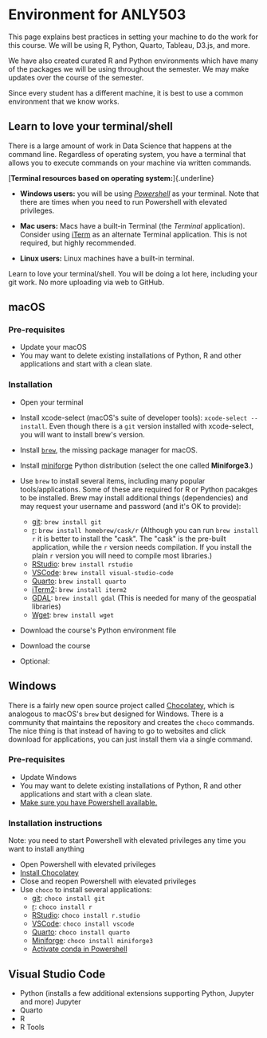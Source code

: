 # Environment for ANLY503

This page explains best practices in setting your machine to do the work for this course. We will be using R, Python, Quarto, Tableau, D3.js, and more.

We have also created curated R and Python environments which have many of the packages we will be using throughout the semester. We may make updates over the course of the semester. 

Since every student has a different machine, it is best to use a common environment that we know works.


## Learn to love your terminal/shell

There is a large amount of work in Data Science that happens at the command line. Regardless of operating system, you have a terminal that allows you to execute commands on your machine via written commands.

[**Terminal resources based on operating system:**]{.underline}

- **Windows users:** you will be using [_Powershell_](https://learn.microsoft.com/en-us/powershell/scripting/learn/ps101/01-getting-started?view=powershell-7.3) as your terminal. Note that there are times when you need to run Powershell with elevated privileges.  
- **Mac users:** Macs have a built-in Terminal (the _Terminal_ application). Consider using [iTerm](https://www.iterm2.com/) as an alternate Terminal application. This is not required, but highly recommended.

- **Linux users:** Linux machines have a built-in terminal.

Learn to love your terminal/shell. You will be doing a lot here, including your git work. No more uploading via web to GitHub.

## macOS

### Pre-requisites

- Update your macOS
- You may want to delete existing installations of Python, R and other applications and start with a clean slate.

### Installation

- Open your terminal
- Install xcode-select (macOS's suite of developer tools): `xcode-select --install`. Even though there is a `git` version installed with xcode-select, you will want to install brew's version.
- Install [`brew`](https://brew.sh/), the missing package manager for macOS.
- Install [miniforge](https://conda-forge.org/miniforge/) Python distribution (select the one called **Miniforge3**.)
- Use `brew` to install several items, including many popular tools/applications. Some of these are required for R or Python pacakges to be installed. Brew may install additional things (dependencies) and may request your username and password (and it's OK to provide):
	- [git](https://git-scm.com/): `brew install git`
	- [r](https://cran.r-project.org/): `brew install homebrew/cask/r` (Although you can run `brew install r` it is better to install the "cask". The "cask" is the pre-built application, while the `r` version needs compilation. If you install the plain `r` version you will need to compile most libraries.)
	- [RStudio](https://posit.co/products/open-source/rstudio/): `brew install rstudio`
	- [VSCode](https://code.visualstudio.com/): `brew install visual-studio-code`
	- [Quarto](https://quarto.org/): `brew install quarto`
	- [iTerm2](https://iterm2.com/): `brew install iterm2`
	- [GDAL](https://gdal.org/): `brew install gdal` (This is needed for many of the geospatial libraries)
	- [Wget](https://www.gnu.org/software/wget/): `brew install wget`


- Download the course's Python environment file
- Download the course
- Optional: 



## Windows

There is a fairly new open source project called [Chocolatey](https://chocolatey.org/), which is analogous to macOS's `brew` but designed for Windows. There is a community that maintains the repository and creates the `choco` commands. The nice thing is that instead of having to go to websites and click download for applications, you can just install them via a single command.

### Pre-requisites

- Update Windows
- You may want to delete existing installations of Python, R and other applications and start with a clean slate.
- [Make sure you have Powershell available.](https://learn.microsoft.com/en-us/powershell/scripting/learn/ps101/01-getting-started?view=powershell-7.3)


### Installation instructions 

Note: you need to start Powershell with elevated privileges any time you want to install anything

- Open Powershell with elevated privileges
- [Install Chocolatey](https://chocolatey.org/install)
- Close and reopen Powershell with elevated privileges
- Use `choco` to install several applications:
	- [git](https://git-scm.com/): `choco install git`
	- [r](https://cran.r-project.org/): `choco install r` 
	- [RStudio](https://posit.co/products/open-source/rstudio/): `choco install r.studio`
	- [VSCode](https://code.visualstudio.com/): `choco install vscode`
	- [Quarto](https://quarto.org/): `choco install quarto`
	- [Miniforge](): `choco install miniforge3`
	- [Activate conda in Powershell](https://9to5answer.com/how-to-activate-conda-environment-from-powershell)




## Visual Studio Code



- Python (installs a few additional extensions supporting Python, Jupyter and more)
Jupyter
- Quarto
- R
- R Tools



